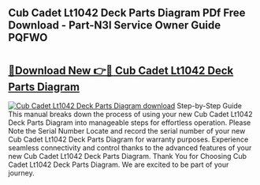 ## Cub Cadet Lt1042 Deck Parts Diagram PDf Free Download - Part-N3l Service Owner Guide PQFWO

# <h2><a href="http://dftu81.blite.top/?on=Cub+Cadet+Lt1042+Deck+Parts+Diagram">🔗Download New 👉🔴 Cub Cadet Lt1042 Deck Parts Diagram</a></h2>

[![Cub Cadet Lt1042 Deck Parts Diagram download](https://i.imgur.com/lujVjoI.png)](http://dftu81.blite.top/?on=Cub+Cadet+Lt1042+Deck+Parts+Diagram)
Step-by-Step Guide This manual breaks down the process of using your new Cub Cadet Lt1042 Deck Parts Diagram into manageable steps for effortless operation. Please Note the Serial Number Locate and record the serial number of your new Cub Cadet Lt1042 Deck Parts Diagram for warranty purposes. Experience seamless connectivity and control thanks to the advanced features of your new Cub Cadet Lt1042 Deck Parts Diagram. Thank You for Choosing Cub Cadet Lt1042 Deck Parts Diagram. We are excited to be part of your journey.
